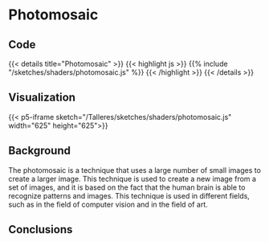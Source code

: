 # Photomosaic
## Code

{{< details title="Photomosaic" >}}
{{< highlight js >}}
{{% include "/sketches/shaders/photomosaic.js" %}}
{{< /highlight >}}
{{< /details >}}

## Visualization

{{< p5-iframe sketch="/Talleres/sketches/shaders/photomosaic.js" width="625" height="625">}}

## Background
The photomosaic is a technique that uses a large number of small images to create a larger image. This technique is used to create a new image from a set of images, and it is based on the fact that the human brain is able to recognize patterns and images. This technique is used in different fields, such as in the field of computer vision and in the field of art.

## Conclusions

